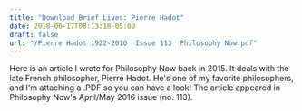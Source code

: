 ```yaml
---
title: "Download Brief Lives: Pierre Hadot"
date: 2018-06-17T08:13:18-05:00
draft: false
url: "/Pierre Hadot 1922-2010  Issue 113  Philosophy Now.pdf"
---
```


Here is an article I wrote for Philosophy Now back in 2015. It deals with the late French philosopher, Pierre Hadot. He's one of my favorite philosophers, and I'm attaching a .PDF so you can have a look! The article appeared in Philosophy Now's April/May 2016 issue (no. 113).

